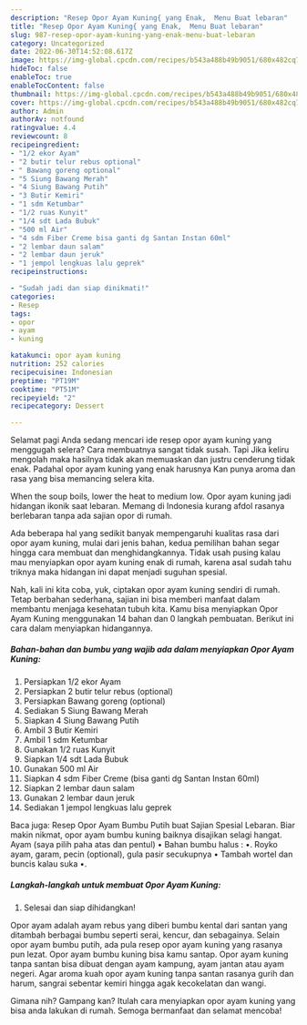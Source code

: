 ```yaml
---
description: "Resep Opor Ayam Kuning{ yang Enak,  Menu Buat lebaran"
title: "Resep Opor Ayam Kuning{ yang Enak,  Menu Buat lebaran"
slug: 987-resep-opor-ayam-kuning-yang-enak-menu-buat-lebaran
category: Uncategorized
date: 2022-06-30T14:52:08.617Z
image: https://img-global.cpcdn.com/recipes/b543a488b49b9051/680x482cq70/opor-ayam-kuning-foto-resep-utama.jpg
hideToc: false
enableToc: true
enableTocContent: false
thumbnail: https://img-global.cpcdn.com/recipes/b543a488b49b9051/680x482cq70/opor-ayam-kuning-foto-resep-utama.jpg
cover: https://img-global.cpcdn.com/recipes/b543a488b49b9051/680x482cq70/opor-ayam-kuning-foto-resep-utama.jpg
author: Admin
authorAv: notfound
ratingvalue: 4.4
reviewcount: 8
recipeingredient:
- "1/2 ekor Ayam"
- "2 butir telur rebus optional"
- " Bawang goreng optional"
- "5 Siung Bawang Merah"
- "4 Siung Bawang Putih"
- "3 Butir Kemiri"
- "1 sdm Ketumbar"
- "1/2 ruas Kunyit"
- "1/4 sdt Lada Bubuk"
- "500 ml Air"
- "4 sdm Fiber Creme bisa ganti dg Santan Instan 60ml"
- "2 lembar daun salam"
- "2 lembar daun jeruk"
- "1 jempol lengkuas lalu geprek"
recipeinstructions:

- "Sudah jadi dan siap dinikmati!"
categories:
- Resep
tags:
- opor
- ayam
- kuning

katakunci: opor ayam kuning 
nutrition: 252 calories
recipecuisine: Indonesian
preptime: "PT19M"
cooktime: "PT51M"
recipeyield: "2"
recipecategory: Dessert

---
```



Selamat pagi Anda sedang mencari ide resep opor ayam kuning yang menggugah selera? Cara membuatnya sangat tidak susah. Tapi Jika keliru mengolah maka hasilnya tidak akan memuaskan dan justru cenderung tidak enak. Padahal opor ayam kuning yang enak harusnya Kan punya aroma dan rasa yang bisa memancing selera kita.


When the soup boils, lower the heat to medium low. Opor ayam kuning jadi hidangan ikonik saat lebaran. Memang di Indonesia kurang afdol rasanya berlebaran tanpa ada sajian opor di rumah.

Ada beberapa hal yang sedikit banyak mempengaruhi kualitas rasa dari opor ayam kuning, mulai dari jenis bahan, kedua pemilihan bahan segar hingga cara membuat dan menghidangkannya. Tidak usah pusing kalau mau menyiapkan opor ayam kuning enak di rumah, karena asal sudah tahu triknya maka hidangan ini dapat menjadi suguhan spesial.


Nah, kali ini kita coba, yuk, ciptakan opor ayam kuning sendiri di rumah. Tetap berbahan sederhana, sajian ini bisa memberi manfaat dalam membantu menjaga kesehatan tubuh kita. Kamu bisa menyiapkan Opor Ayam Kuning menggunakan 14 bahan dan 0 langkah pembuatan. Berikut ini cara dalam menyiapkan hidangannya.

<!--inarticleads1-->

##### Bahan-bahan dan bumbu yang wajib ada dalam menyiapkan Opor Ayam Kuning:

1. Persiapkan 1/2 ekor Ayam
1. Persiapkan 2 butir telur rebus (optional)
1. Persiapkan  Bawang goreng (optional)
1. Sediakan 5 Siung Bawang Merah
1. Siapkan 4 Siung Bawang Putih
1. Ambil 3 Butir Kemiri
1. Ambil 1 sdm Ketumbar
1. Gunakan 1/2 ruas Kunyit
1. Siapkan 1/4 sdt Lada Bubuk
1. Gunakan 500 ml Air
1. Siapkan 4 sdm Fiber Creme (bisa ganti dg Santan Instan 60ml)
1. Siapkan 2 lembar daun salam
1. Gunakan 2 lembar daun jeruk
1. Sediakan 1 jempol lengkuas lalu geprek


Baca juga: Resep Opor Ayam Bumbu Putih buat Sajian Spesial Lebaran. Biar makin nikmat, opor ayam bumbu kuning baiknya disajikan selagi hangat. Ayam (saya pilih paha atas dan pentul) • Bahan bumbu halus : •. Royko ayam, garam, pecin (optional), gula pasir secukupnya • Tambah wortel dan buncis kalau suka •. 

<!--inarticleads2-->

##### Langkah-langkah untuk membuat Opor Ayam Kuning:


1. Selesai dan siap dihidangkan!

Opor ayam adalah ayam rebus yang diberi bumbu kental dari santan yang ditambah berbagai bumbu seperti serai, kencur, dan sebagainya. Selain opor ayam bumbu putih, ada pula resep opor ayam kuning yang rasanya pun lezat. Opor ayam bumbu kuning bisa kamu santap. Opor ayam kuning tanpa santan bisa dibuat dengan ayam kampung, ayam jantan atau ayam negeri. Agar aroma kuah opor ayam kuning tanpa santan rasanya gurih dan harum, sangrai sebentar kemiri hingga agak kecokelatan dan wangi. 

Gimana nih? Gampang kan? Itulah cara menyiapkan opor ayam kuning yang bisa anda lakukan di rumah. Semoga bermanfaat dan selamat mencoba!

